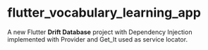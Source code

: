 # flutter_vocabulary_learning_app

A new Flutter **Drift Database** project with Dependency Injection implemented with Provider and Get_It used as service locator.
